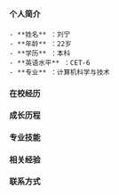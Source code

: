 #### 个人简介
	- **姓名** ：刘宁
	- **年龄** ：22岁
	- **学历** ：本科
	- **英语水平** ：CET-6
	- **专业** ：计算机科学与技术

#### 在校经历

#### 成长历程

#### 专业技能

#### 相关经验

#### 联系方式
